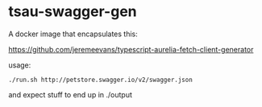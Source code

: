 # tsau-swagger-gen

A docker image that encapsulates this:

https://github.com/jeremeevans/typescript-aurelia-fetch-client-generator

usage:

```
./run.sh http://petstore.swagger.io/v2/swagger.json
```
and expect stuff to end up in ./output
